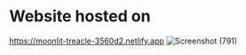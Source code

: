 # Website hosted on 
https://moonlit-treacle-3560d2.netlify.app
![Screenshot (791)](https://user-images.githubusercontent.com/55741118/170236397-5273e6f8-acb7-4fd1-9c87-50c40f9f3ff6.png)

